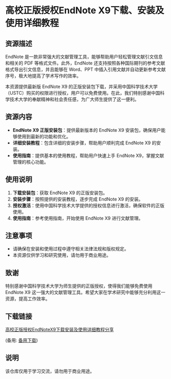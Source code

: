 # 高校正版授权EndNote X9下载、安装及使用详细教程

## 资源描述
EndNote 是一款非常强大的文献管理工具，能够帮助用户轻松管理文献引文信息和相关的 PDF 等格式文件。此外，EndNote 还支持按照各种国际期刊的参考文献格式导出引文信息，并且能够在 Word、PPT 中插入引用文献并自动更新参考文献序号，极大地提高了学术写作的效率。

本资源提供最新版 EndNote X9 的正版安装包下载，并采用中国科学技术大学（USTC）购买的权限进行授权，用户可以免费使用。在此，我们特别感谢中国科学技术大学的奉献精神和社会责任感，为广大师生提供了这一便利。

## 资源内容
- **EndNote X9 正版安装包**：提供最新版本的 EndNote X9 安装包，确保用户能够使用到最新的功能和优化。
- **详细安装教程**：包含详细的安装步骤，帮助用户顺利完成 EndNote X9 的安装。
- **使用指南**：提供基本的使用教程，帮助用户快速上手 EndNote X9，掌握文献管理的核心功能。

## 使用说明
1. **下载安装包**：获取 EndNote X9 的正版安装包。
2. **安装步骤**：按照提供的安装教程，逐步完成 EndNote X9 的安装。
3. **授权激活**：使用中国科学技术大学提供的授权信息进行激活，确保软件的正版使用。
4. **使用指南**：参考使用指南，开始使用 EndNote X9 进行文献管理。

## 注意事项
- 请确保在安装和使用过程中遵守相关法律法规和版权规定。
- 本资源仅供学习和研究使用，请勿用于商业用途。

## 致谢
特别感谢中国科学技术大学为师生提供的正版授权，使得我们能够免费使用 EndNote X9 这一强大的文献管理工具。希望大家在学术研究中能够充分利用这一资源，提高工作效率。

## 下载链接
[高校正版授权EndNoteX9下载安装及使用详细教程分享](https://pan.quark.cn/s/2c863e425852) 

(备用: [备用下载](https://pan.baidu.com/s/1G5-AKbmL_WrsV158O0ifPA?pwd=1234))

## 说明

该仓库仅用于学习交流，请勿用于商业用途。
